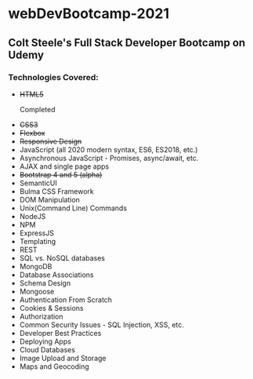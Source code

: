 # webDevBootcamp-2021

<h2>Colt Steele's Full Stack Developer Bootcamp on Udemy</h2>

<h3>Technologies Covered:</h3>
<ul>
    <li><s>HTML5</s><p>Completed</p></li>
    <li><s>CSS3</s></li>
    <li><s>Flexbox</s></li>
    <li><s>Responsive Design</s></li>
    <li>JavaScript (all 2020 modern syntax, ES6, ES2018, etc.)</li>
    <li>Asynchronous JavaScript - Promises, async/await, etc.</li>
    <li>AJAX and single page apps</li>
    <li><s>Bootstrap 4 and 5 (alpha)</s></li>
    <li>SemanticUI</li>
    <li>Bulma CSS Framework</li>
    <li>DOM Manipulation</li>
    <li>Unix(Command Line) Commands</li>
    <li>NodeJS</li>
    <li>NPM</li>
    <li>ExpressJS</li>
    <li>Templating</li>
    <li>REST</li>
    <li>SQL vs. NoSQL databases</li>
    <li>MongoDB</li>
    <li>Database Associations</li>
    <li>Schema Design</li>
    <li>Mongoose</li>
    <li>Authentication From Scratch</li>
    <li>Cookies & Sessions</li>
    <li>Authorization</li>
    <li>Common Security Issues - SQL Injection, XSS, etc.</li>
    <li>Developer Best Practices</li>
    <li>Deploying Apps</li>
    <li>Cloud Databases</li>
    <li>Image Upload and Storage</li>
    <li>Maps and Geocoding</li>
</ul>
